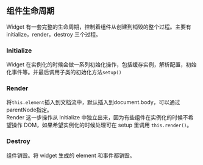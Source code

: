 ## 组件生命周期
Widget 有一套完整的生命周期，控制着组件从创建到销毁的整个过程。主要有 initialize，render，destroy 三个过程。

### Initialize
Widget 在实例化的时候会做一系列初始化操作，包括缓存实例，解析配置，初始化事件等。并最后调用子类的初始化方法`setup()`

### Render
将`this.element`插入到文档流中，默认插入到document.body，可以通过parentNode指定。  
Render 这一步操作从 Initialize 中独立出来，因为有些组件在实例化的时候不希望操作 DOM，如果希望实例化的时候处理可在 setup 里调用 `this.render()`。

### Destroy
组件销毁。将 widget 生成的 element 和事件都销毁。

